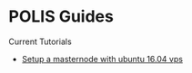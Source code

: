 # POLIS Guides

Current Tutorials

 * [Setup a masternode with ubuntu 16.04 vps](https://github.com/polispay/polis-doc/tree/master/masternode-setup)

